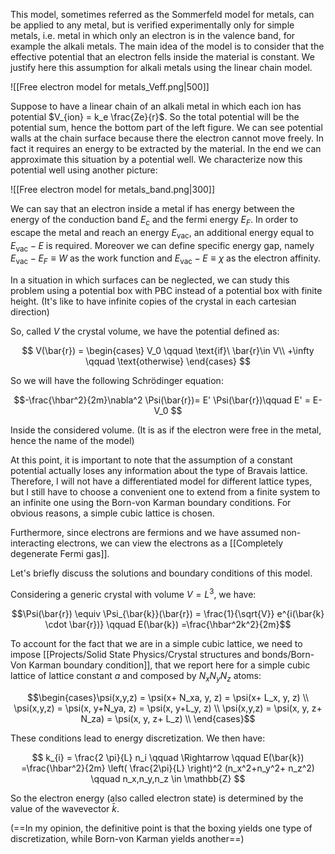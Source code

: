 This model, sometimes referred as the Sommerfeld model for metals, can be applied to any metal, but is verified experimentally only for simple metals, i.e. metal in which only an electron is in the valence band, for example the alkali metals. 
The main idea of the model is to consider that the effective potential that an electron fells inside the material is constant.
We justify here this assumption for alkali metals using the linear chain model.

![[Free electron model for metals_Veff.png|500]]

Suppose to have a linear chain of an alkali metal in which each ion has potential $V_{ion} = k_e \frac{Ze}{r}$. So the total potential will be the potential sum, hence the bottom part of the left figure. We can see potential walls at the chain surface because there the electron cannot move freely. In fact it requires an energy to be extracted by the material.
In the end we can approximate this situation by a potential well. We characterize now this potential well using another picture:

![[Free electron model for metals_band.png|300]]

We can say that an electron inside a metal if has energy between the energy of the conduction band $E_c$  and the fermi energy $E_F$. In order to escape the metal and reach an energy $E_{\text{vac}}$, an additional energy equal to $E_{\text{vac}}-E$ is required. Moreover we can define specific energy gap, namely $E_{\text{vac}}-E_F \equiv W$ as the work function and $E_{\text{vac}}-E\equiv \chi$ as the electron affinity.

In a situation in which surfaces can be neglected, we can study this problem using a potential box with PBC instead of a potential box with finite height. (It's like to have infinite copies of the crystal in each cartesian direction)

So, called $V$ the crystal volume, we have the potential defined as:

$$ V(\bar{r}) = 
\begin{cases}
V_0 \qquad \text{if}\ \bar{r}\in V\\
+\infty \qquad \text{otherwise}
\end{cases} $$

So we will have the following Schrödinger equation:

$$-\frac{\hbar^2}{2m}\nabla^2  \Psi(\bar{r})= E' \Psi(\bar{r})\qquad E' = E-V_0 $$

Inside the considered volume. (It is as if the electron were free in the metal, hence the name of the model)

At this point, it is important to note that the assumption of a constant potential actually loses any information about the type of Bravais lattice. Therefore, I will not have a differentiated model for different lattice types, but I still have to choose a convenient one to extend from a finite system to an infinite one using the Born-von Karman boundary conditions. For obvious reasons, a simple cubic lattice is chosen.

Furthermore, since electrons are fermions and we have assumed non-interacting electrons, we can view the electrons as a [[Completely degenerate Fermi gas]].

Let's briefly discuss the solutions and boundary conditions of this model.

Considering a generic crystal with volume $V=L^3$, we have:

$$\Psi(\bar{r}) \equiv \Psi_{\bar{k}}(\bar{r}) = \frac{1}{\sqrt{V}} e^{i(\bar{k} \cdot \bar{r})} \qquad E(\bar{k})  =\frac{\hbar^2k^2}{2m}$$

To account for the fact that we are in a simple cubic lattice, we need to impose [[Projects/Solid State Physics/Crystal structures and bonds/Born-Von Karman boundary condition]], 
that we report here for a simple cubic lattice of lattice constant $a$ and composed by $N_xN_yN_z$ atoms:

$$\begin{cases}\psi(x,y,z) = \psi(x+ N_xa, y, z) = \psi(x+ L_x, y, z) \\ \psi(x,y,z) = \psi(x, y+N_ya, z) = \psi(x, y+L_y, z) \\ \psi(x,y,z) = \psi(x, y, z+ N_za) = \psi(x, y, z+ L_z) \\ \end{cases}$$

 These conditions lead to energy discretization. We then have:

$$ k_{i} = \frac{2 \pi}{L} n_i \qquad \Rightarrow \qquad  E(\bar{k})  =\frac{\hbar^2}{2m} \left( \frac{2\pi}{L} \right)^2 (n_x^2+n_y^2+ n_z^2) \qquad n_x,n_y,n_z \in \mathbb{Z}  $$

So the electron energy (also called electron state) is determined by the value of the wavevector $\bar{k}$.



(==In my opinion, the definitive point is that the boxing yields one type of discretization, while Born-von Karman yields another==)